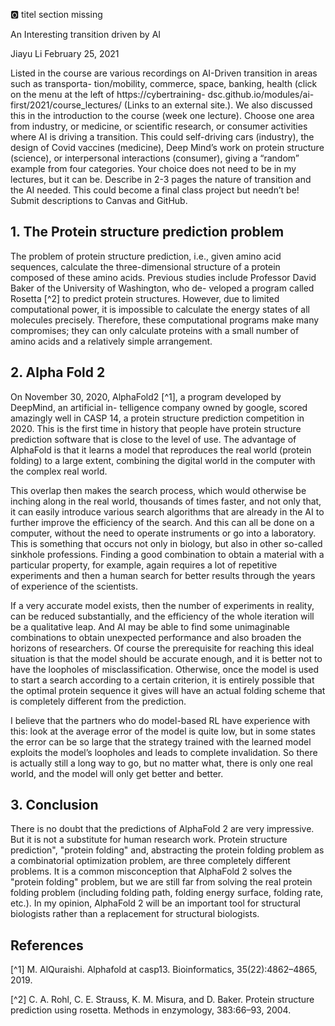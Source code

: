 :o2: titel section missing

An Interesting transition driven by AI

Jiayu Li February 25, 2021

Listed in the course are various recordings on AI-Driven transition in
areas such as transporta- tion/mobility, commerce, space, banking,
health (click on the menu at the left of https://cybertraining-
dsc.github.io/modules/ai-first/2021/course_lectures/ (Links to an
external site.).  We also discussed this in the introduction to the
course (week one lecture).  Choose one area from industry, or
medicine, or scientific research, or consumer activities where AI is
driving a transition. This could self-driving cars (industry), the
design of Covid vaccines (medicine), Deep Mind’s work on protein
structure (science), or interpersonal interactions (consumer), giving
a “random” example from four categories. Your choice does not need to
be in my lectures, but it can be. Describe in 2-3 pages the nature of
transition and the AI needed. This could become a final class project
but needn’t be!  Submit descriptions to Canvas and GitHub.

## 1. The Protein structure prediction problem

The problem of protein structure prediction, i.e., given amino acid
sequences, calculate the three-dimensional structure of a protein
composed of these amino acids.  Previous studies include Professor
David Baker of the University of Washington, who de- veloped a program
called Rosetta [^2] to predict protein structures. However, due to
limited computational power, it is impossible to calculate the energy
states of all molecules precisely. Therefore, these computational
programs make many compromises; they can only calculate proteins with
a small number of amino acids and a relatively simple arrangement.

## 2. Alpha Fold 2

On November 30, 2020, AlphaFold2 [^1], a program developed by DeepMind,
an artificial in- telligence company owned by google, scored amazingly
well in CASP 14, a protein structure prediction competition
in 2020. This is the first time in history that people have protein
structure prediction software that is close to the level of use.  The
advantage of AlphaFold is that it learns a model that reproduces the
real world (protein folding) to a large extent, combining the digital
world in the computer with the complex real world.

This overlap then makes the search process, which would otherwise be
inching along in the real world, thousands of times faster, and not
only that, it can easily introduce various search algorithms that are
already in the AI to further improve the efficiency of the search. And
this can all be done on a computer, without the need to operate
instruments or go into a laboratory. This is something that occurs not
only in biology, but also in other so-called sinkhole
professions. Finding a good combination to obtain a material with a
particular property, for example, again requires a lot of repetitive
experiments and then a human search for better results through the
years of experience of the scientists.

If a very accurate model exists, then the number of experiments in
reality, can be reduced substantially, and the efficiency of the whole
iteration will be a qualitative leap. And AI may be able to find some
unimaginable combinations to obtain unexpected performance and also
broaden the horizons of researchers. Of course the prerequisite for
reaching this ideal situation is that the model should be accurate
enough, and it is better not to have the loopholes of
misclassification. Otherwise, once the model is used to start a search
according to a certain criterion, it is entirely possible that the
optimal protein sequence it gives will have an actual folding scheme
that is completely different from the prediction.

I believe that the partners who do model-based RL have experience with
this: look at the average error of the model is quite low, but in some
states the error can be so large that the strategy trained with the
learned model exploits the model’s loopholes and leads to complete
invalidation.  So there is actually still a long way to go, but no
matter what, there is only one real world, and the model will only get
better and better.

## 3. Conclusion

There is no doubt that the predictions of AlphaFold 2 are very
impressive. But it is not a substitute for human research
work. Protein structure prediction", "protein folding" and,
abstracting the protein folding problem as a combinatorial
optimization problem, are three completely different problems. It is a
common misconception that AlphaFold 2 solves the "protein folding"
problem, but we are still far from solving the real protein folding
problem (including folding path, folding energy surface, folding rate,
etc.). In my opinion, AlphaFold 2 will be an important tool for
structural biologists rather than a replacement for structural
biologists.

## References

[^1] M. AlQuraishi. Alphafold at casp13. Bioinformatics,
    35(22):4862–4865, 2019.

[^2] C. A. Rohl, C. E. Strauss, K. M. Misura, and D. Baker. Protein
    structure prediction using rosetta. Methods in enzymology, 383:66–93, 2004.
